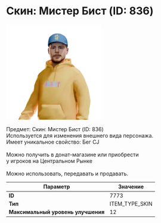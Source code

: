 # Скин: Мистер Бист (ID: 836)

![Item Image](../img/7773.webp?raw=true)

Предмет: Скин: Мистер Бист (ID: 836)<br>Используется для изменения внешнего вида персонажа.<br>Имеет уникальное свойство: Бег CJ<br><br>Можно получить в донат-магазине или приобрести<br>у игроков на Центральном Рынке<br><br>Можно использовать, передавать и продавать.


| Параметр | Значение |
|----------|----------|
| **ID** | 7773 |
| **Тип** | ITEM_TYPE_SKIN |
| **Максимальный уровень улучшения** | 12 |

